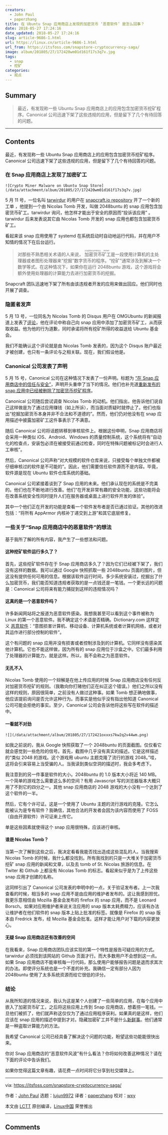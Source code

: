 ```yaml
---
creators:
  - John Paul
  - paperzhang
title: 在 Ubuntu Snap 应用商店上发现的加密货币 ‘恶意软件’ 是怎么回事？
date: 2018-05-27 17:24:16
date_updated: 2018-05-27 17:24:16
slug: article-9686-1.html
url: https://linux.cn/article-9686-1.html
url_from: https://itsfoss.com/snapstore-cryptocurrency-saga/
image: album/201805/27/172420wm01d161f17s3q7v.jpg
tags:
  - snap
  - 挖矿
categories:
  - 观点
---
```


## Summary

> 最近，有发现称一些 Ubuntu Snap 应用商店上的应用包含加密货币挖矿程序。Canonical 公司迅速下架了这些违规的应用，但是留下了几个有待回答的问题。

***

<!-- more -->

## Contents

最近，有发现称一些 Ubuntu Snap 应用商店上的应用包含加密货币挖矿程序。Canonical 公司迅速下架了这些违规的应用，但是留下了几个有待回答的问题。

### 在 Snap 应用商店上发现了加密矿工

`![Crypto Miner Malware on Ubuntu Snap Store](/data/attachment/album/201805/27/172420wm01d161f17s3q7v.jpg)`

5 月 11 号，一位名叫 [tarwirdur](https://github.com/tarwirdur) 的用户在 [snapcraft.io repository](https://github.com/canonical-websites/snapcraft.io/issues/651) 开了一个新的工单 ，他提到一个由 Nicolas Tomb 开发，叫做 2048buntu 的 snap 应用包含加密货币矿工。tarwirdur 询问，他怎样才能出于安全的原因而“投诉该应用” 。tarwirdur 后来发表说其它由 Nicolas Tomb 开发的 snap 应用也都包含加密货币矿工。

看起来该 snap 应用使用了 systemd 在系统启动时自动地运行代码，并在用户不知情的情况下在后台运行。

> 
> 对那些不熟悉相关术语的人来说，<ruby> 加密货币 <rt>  cryptocurrency </rt></ruby><ruby> 矿工 <rt>  miner </rt></ruby>是一段使用计算机的主处理器或者图形处理器来“挖掘”数字货币的程序。“挖矿”通常涉及到解决一个数学等式。在这种情况下，如果你在运行 2048buntu 游戏，这个游戏将会额外使用处理器的计算能力去进行加密货币的挖掘。
> 
> 
> 

Snapcraft 团队迅速地下架了所有由该违规者开发的应用来做出回应。他们同时也开展了调查。

### 隐匿者发声

5 月 13 号，一位同名为 Nicolas Tomb 的 Disqus 用户在 OMGUbuntu 的新闻报道上发表了[评论](https://disqus.com/home/discussion/omgubuntu/malware_found_on_the_ubuntu_snap_store/#comment-3899153046)，他在评论中称自己向 snap 应用中添加了加密货币矿工，从而获取收益。他为他的行为道歉，同时承诺将所有挖矿所得的收益送给 Ubuntu 基金会。

我们不能确认这个评论就是由 Nicolas Tomb 发表的，因为这个 Disqus 账户最近才被创建，也只有一条评论与之相关联。现在，我们假设他是。

### Canonical 公司发表了声明

5 月 15 号，Canonical 公司在这种情况下发表了一份声明。标题为 [“在 Snap 应用商店中的信任与安全”](https://blog.ubuntu.com/2018/05/15/trust-and-security-in-the-snap-store)，声明开头重申了当下的情况。他们也补充道[重新发布的 snap 应用中已经被删除了加密货币挖矿程序](https://forum.snapcraft.io/t/action-against-snap-store-malware/5417/8)。

Canonical 公司随后尝试调查 Nicolas Tomb 的动机。他们指出，他告诉他们说自己这样做是为了通过应用赚钱（如上所诉），而当面对质疑时就停止了。他们也指出“挖掘加密货币本身并非不合法和不道德的”。然而，他们仍对他没有在 snap 应用描述中披露加密矿工这件事表示了不满意。

随后 Canonical 公司将话题转移到审核软件上。根据这份申明，Snap 应用商店将会采用一种类似 iOS、Android、Windows 的质量控制系统，这个系统将有“自动化的检查点，安装包必须在被接受前通过检查，同时在特殊问题被标记时会进行人工审核”。

然后，Canonical 公司声称“对大规模的软件仓库来说，只接受每个单独文件都被仔细审核过的软件是不可能的”。因此，他们需要信任软件源而不是内容。毕竟，软件源是现在 Ubuntu 软件仓库系统的基础。

Canonical 公司紧接着谈到了 Snap 应用的未来。他们承认现在的系统是不完美的。他们也在不断地进行改善。他们“在开发非常有趣的安全功能，这些功能将会在改善系统安全性同时提升人们在服务器或桌面上进行软件开发的体验”。

其中一个他们正在开发的功能是查看一个软件发布者是否已通过验证。其他的改进包括：“将所有 AppArmor 内核补丁递交到上游”和其它底层修复。

### 一些关于“Snap 应用商店中的恶意软件”的想法

基于我所了解的所有内容，我产生了一些想法和问题。

#### 这种挖矿软件运行多久了？

首先，这些挖矿软件存在于 Snap 应用商店多久了？因为它们已经被下架了，我们没有这样的数据。我可以通过 Google 快照抓取一些 2048buntu 页面的图片，但这没有提供任何可用的信息。根据该软件运行时间，多少系统安装过，挖掘出了什么加密货币，我们能否知道违规者获取的是一点钱还是一笔钱。一个更长远的问题是：Canonical 公司将来有能力捕捉到这样的违规情况吗？

#### 这真的是一个恶意软件吗？

许多新闻网站将之报道为恶意软件感染。我想我甚至可以看到这个事件被称为 Linux 的第一个恶意软件。我不确定这个术语是否精确。Dictionary.com 这样定义 [恶意软件](http://www.dictionary.com/browse/malware?s=t)：“意图损害计算机、移动设备、计算机系统或者计算机网络，或者对其运作进行部分控制的软件”。

这个有问题的 snap 应用并没有损害或者控制涉及到的计算机。它同样没有感染其他计算机。它也不能这样做，因为所有的 snap 应用位于沙盒之中。它们最多利用了处理器的计算能力，就是这样。所以，我不会称之为恶意软件。

#### 无孔不入

Nicolas Tomb 使用的一个辩解是在他上传应用的时候 Snap 应用商店没有任何反对加密货币挖矿的规则。（我敢向你打赌他们正在纠正这个错误。）他们之所以没有这样的规则，原因很简单，之前没有人做过这种事。如果 Tomb 想正确地做事，他应该提前询问是否允许这种行为。而事实是他似乎没有指出他知道 Canonical 公司可能会拒绝的事实。至少，Canonical 公司会告诉他将这些写在软件的描述中。

#### 一看就不对劲

`![](/data/attachment/album/201805/27/172421oxxxs7kw2q2v44wm.png)`

如我之前说的，我从 Google 快照获取了一个 2048buntu 的页面截图。仅仅看它就会感觉到一些危险的信号。首先，截图中几乎没有真实的描述。它是这样描述的“类似 2048 的游戏。这个游戏用 ubuntu 主题克隆了流行的游戏 2048。”哇，这将会引来容易上当受骗的人。当我读到类似空洞的描述时，我会多考虑下。

我注意到的另一件事是软件的大小。2048buntu 的 1.0 版本大小将近 140 MB。一个简单的游戏怎么需要这么多的空间？有用 Javascript 写的浏览器版本大概只用了不到它的四分之一。其他 snap 应用商店的 2048 游戏的大小没有一个达到了这个软件的一半。

然后，它有个许可证。这是一个使用了 Ubuntu 主题的流行游戏的克隆。它怎么能被认为是专有软件？我确信，其他合法的开发者会因为该内容而使用了 FOSS （自由开源软件）许可证来上传它。

单是这些因素就使得这个 snap 应用很特殊，应该进行审核。

#### 谁是 Nicolas Tomb？

当第一次了解到这些之后，我决定看看我能否找出造成这些混乱的人。当我搜索 Nicolas Tomb 的时候，我什么都没找到。所有我找到的只是一大堆关于加密货币挖矿 snap 应用的新闻和文章，以及去 tomb of St. Nicolas 旅游的信息。在 Twiter 和 Github 上都没有 Nicolas Tomb 的标志。看起来似乎是为了上传这些 snap 应用才创建的名称。

这同样引出了 Canonical 公司发表的申明中的一点，关于验证发布者。上一次我查看的时候，相当多的 snap 应用不是由应用的维护者发布的。这让我感到担忧。我更乐意相信由 Mozilla 基金会发布的 firefox 的 snap 应用，而不是 Leonard Borsch。如果对应用维护者来说关注应用的 snap 版本太耗费精力，应该有办法让维护者在他们软件的 snap 版本上贴上批准的标签。就像是 Firefox 的 snap 版本由 Fredrick 发布，经 Mozilla 基金会批准。这样才能让用户对下载的内容更放心。

#### 无疑 Snap 应用商店还有改善的空间

在我看来，Snap 应用商店团队应该实现的第一个特性是报告可疑应用的方式。tarwirdur 必须找到该网站的 Github 页面才行。而大多数用户不会想到这一点。如果 Snap 应用商店不能审核每一行代码，那么使用户能够报告问题是退而求其次的办法。即使评分系统也是一个不差的补充。我确信一定有部分人因为 2048buntu 使用了太多系统资源而给它很低的评分。

### 结论

从我所知道的情况来说，我认为这是某个人创建了一些简单的应用，在每个应用中嵌入了加密货币矿工，之后将这些应用上传到 Snap 应用商店，想着捞一笔钱。一旦他们被抓了，他们就声称这仅仅为了通过应用程序获利。如果真的是这样，他们应该在 snap 应用的描述中提到才对。隐藏加密矿工并不是什么[新鲜事](https://krebsonsecurity.com/2018/03/who-and-what-is-coinhive/)。他们通常是一种盗取计算能力的方法。

我希望 Canonical 公司已经具备了解决这个问题的功能，盼望这些功能能很快出来。

你对 Snap 应用商店的“恶意软件风波”有什么看法？你将如何改善这种情况？请在下面的评论中告诉我们。

如果你觉得这篇文章有趣，请花费一点时间将它分享到社交媒体上。

---

via: <https://itsfoss.com/snapstore-cryptocurrency-saga/>

作者：[John Paul](https://itsfoss.com/author/john/) 选题：[lujun9972](https://github.com/lujun9972) 译者：[paperzhang](https://github.com/paperzhang) 校对：[wxy](https://github.com/wxy)

本文由 [LCTT](https://github.com/LCTT/TranslateProject) 原创编译，[Linux中国](https://linux.cn/) 荣誉推出

***

## Comments
